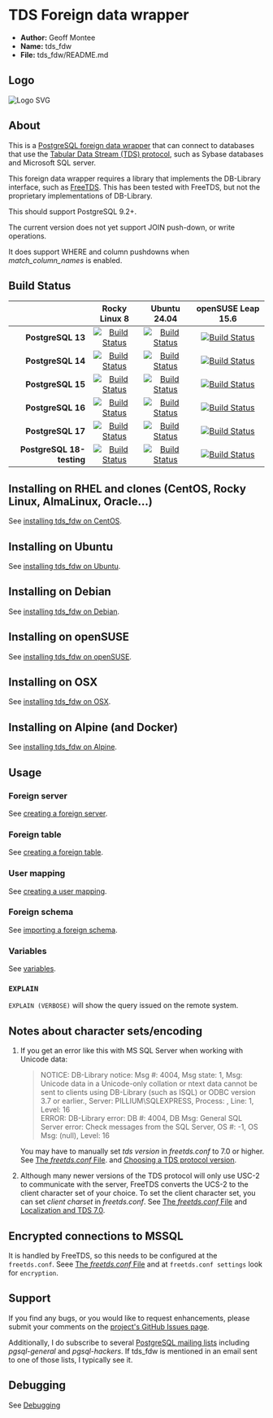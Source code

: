 
# TDS Foreign data wrapper

* **Author:** Geoff Montee
* **Name:** tds_fdw
* **File:** tds_fdw/README.md

## Logo

![Logo SVG](./logo/tds_fdw.svg)

## About

This is a [PostgreSQL foreign data wrapper](https://wiki.postgresql.org/wiki/Foreign_data_wrappers) that can connect to databases that use the [Tabular Data Stream (TDS) protocol](https://en.wikipedia.org/wiki/Tabular_Data_Stream),
such as Sybase databases and Microsoft SQL server.

This foreign data wrapper requires a library that implements the DB-Library interface,
such as [FreeTDS](https://www.freetds.org). This has been tested with FreeTDS, but not
the proprietary implementations of DB-Library.

This should support PostgreSQL 9.2+.

The current version does not yet support JOIN push-down, or write operations.

It does support WHERE and column pushdowns when *match_column_names* is enabled.

## Build Status

|                |    Rocky Linux 8   |    Ubuntu 24.04   | openSUSE Leap 15.6 |
| --------------:|:------------------:|:-----------------:|:------------------:|
| **PostgreSQL 13**  |[![Build Status](https://jenkins.juliogonzalez.es/job/tds_fdw-build/DISTRO=rockylinux8,PG_VER=13,label=docker/badge/icon)](https://jenkins.juliogonzalez.es/job/tds_fdw-build/DISTRO=rockylinux8,PG_VER=13,label=docker)|[![Build Status](https://jenkins.juliogonzalez.es/job/tds_fdw-build/DISTRO=ubuntu24.04,PG_VER=13,label=docker/badge/icon)](https://jenkins.juliogonzalez.es/job/tds_fdw-build/DISTRO=ubuntu24.04,PG_VER=13,label=docker)|[![Build Status](https://jenkins.juliogonzalez.es/job/tds_fdw-build/DISTRO=opensuseleap15.6,PG_VER=13,label=docker/badge/icon)](https://jenkins.juliogonzalez.es/job/tds_fdw-build/DISTRO=opensuseleap15.6,PG_VER=13,label=docker)|
| **PostgreSQL 14**  |[![Build Status](https://jenkins.juliogonzalez.es/job/tds_fdw-build/DISTRO=rockylinux8,PG_VER=14,label=docker/badge/icon)](https://jenkins.juliogonzalez.es/job/tds_fdw-build/DISTRO=rockylinux8,PG_VER=14,label=docker)|[![Build Status](https://jenkins.juliogonzalez.es/job/tds_fdw-build/DISTRO=ubuntu24.04,PG_VER=14,label=docker/badge/icon)](https://jenkins.juliogonzalez.es/job/tds_fdw-build/DISTRO=ubuntu24.04,PG_VER=14,label=docker)|[![Build Status](https://jenkins.juliogonzalez.es/job/tds_fdw-build/DISTRO=opensuseleap15.6,PG_VER=14,label=docker/badge/icon)](https://jenkins.juliogonzalez.es/job/tds_fdw-build/DISTRO=opensuseleap15.6,PG_VER=14,label=docker)|
| **PostgreSQL 15**  |[![Build Status](https://jenkins.juliogonzalez.es/job/tds_fdw-build/DISTRO=rockylinux8,PG_VER=15,label=docker/badge/icon)](https://jenkins.juliogonzalez.es/job/tds_fdw-build/DISTRO=rockylinux8,PG_VER=15,label=docker)|[![Build Status](https://jenkins.juliogonzalez.es/job/tds_fdw-build/DISTRO=ubuntu24.04,PG_VER=15,label=docker/badge/icon)](https://jenkins.juliogonzalez.es/job/tds_fdw-build/DISTRO=ubuntu24.04,PG_VER=15,label=docker)|[![Build Status](https://jenkins.juliogonzalez.es/job/tds_fdw-build/DISTRO=opensuseleap15.6,PG_VER=15,label=docker/badge/icon)](https://jenkins.juliogonzalez.es/job/tds_fdw-build/DISTRO=opensuseleap15.6,PG_VER=15,label=docker)|
| **PostgreSQL 16**  |[![Build Status](https://jenkins.juliogonzalez.es/job/tds_fdw-build/DISTRO=rockylinux8,PG_VER=16,label=docker/badge/icon)](https://jenkins.juliogonzalez.es/job/tds_fdw-build/DISTRO=rockylinux8,PG_VER=16,label=docker)|[![Build Status](https://jenkins.juliogonzalez.es/job/tds_fdw-build/DISTRO=ubuntu24.04,PG_VER=16,label=docker/badge/icon)](https://jenkins.juliogonzalez.es/job/tds_fdw-build/DISTRO=ubuntu24.04,PG_VER=16,label=docker)|[![Build Status](https://jenkins.juliogonzalez.es/job/tds_fdw-build/DISTRO=opensuseleap15.6,PG_VER=16,label=docker/badge/icon)](https://jenkins.juliogonzalez.es/job/tds_fdw-build/DISTRO=opensuseleap15.6,PG_VER=16,label=docker)|
| **PostgreSQL 17**  |[![Build Status](https://jenkins.juliogonzalez.es/job/tds_fdw-build/DISTRO=rockylinux8,PG_VER=17,label=docker/badge/icon)](https://jenkins.juliogonzalez.es/job/tds_fdw-build/DISTRO=rockylinux8,PG_VER=17,label=docker)|[![Build Status](https://jenkins.juliogonzalez.es/job/tds_fdw-build/DISTRO=ubuntu24.04,PG_VER=17,label=docker/badge/icon)](https://jenkins.juliogonzalez.es/job/tds_fdw-build/DISTRO=ubuntu24.04,PG_VER=17,label=docker)|[![Build Status](https://jenkins.juliogonzalez.es/job/tds_fdw-build/DISTRO=opensuseleap15.6,PG_VER=17,label=docker/badge/icon)](https://jenkins.juliogonzalez.es/job/tds_fdw-build/DISTRO=opensuseleap15.6,PG_VER=17,label=docker)|
| **PostgreSQL 18-testing**  |[![Build Status](https://jenkins.juliogonzalez.es/job/tds_fdw-build/DISTRO=rockylinux8,PG_VER=18-testing,label=docker/badge/icon)](https://jenkins.juliogonzalez.es/job/tds_fdw-build/DISTRO=rockylinux8,PG_VER=18-testing,label=docker)|[![Build Status](https://jenkins.juliogonzalez.es/job/tds_fdw-build/DISTRO=ubuntu24.04,PG_VER=18-testing,label=docker/badge/icon)](https://jenkins.juliogonzalez.es/job/tds_fdw-build/DISTRO=ubuntu24.04,PG_VER=18-testing,label=docker)|[![Build Status](https://jenkins.juliogonzalez.es/job/tds_fdw-build/DISTRO=opensuseleap15.6,PG_VER=18-testing,label=docker/badge/icon)](https://jenkins.juliogonzalez.es/job/tds_fdw-build/DISTRO=opensuseleap15.6,PG_VER=18-testing,label=docker)|

## Installing on RHEL and clones (CentOS, Rocky Linux, AlmaLinux, Oracle...)

See [installing tds_fdw on CentOS](InstallRHELandClones.md).

## Installing on Ubuntu

See [installing tds_fdw on Ubuntu](InstallUbuntu.md).

## Installing on Debian

See [installing tds_fdw on Debian](InstallDebian.md).

## Installing on openSUSE

See [installing tds_fdw on openSUSE](InstallopenSUSE.md).

## Installing on OSX

See [installing tds_fdw on OSX](InstallOSX.md).

## Installing on Alpine (and Docker)

See [installing tds_fdw on Alpine](InstallAlpine.md).

## Usage

### Foreign server

See [creating a foreign server](ForeignServerCreation.md).
	
### Foreign table
	
See [creating a foreign table](ForeignTableCreation.md).
	
### User mapping
	
See [creating a user mapping](UserMappingCreation.md).

### Foreign schema

See [importing a foreign schema](ForeignSchemaImporting.md).

### Variables

See [variables](Variables.md).

### `EXPLAIN`

`EXPLAIN (VERBOSE)` will show the query issued on the remote system.
	
## Notes about character sets/encoding

1. If you get an error like this with MS SQL Server when working with Unicode data:
   
   > NOTICE:  DB-Library notice: Msg #: 4004, Msg state: 1, Msg: Unicode data in a Unicode-only 
   > collation or ntext data cannot be sent to clients using DB-Library (such as ISQL) or ODBC 
   > version 3.7 or earlier., Server: PILLIUM\SQLEXPRESS, Process: , Line: 1, Level: 16  
   > ERROR:  DB-Library error: DB #: 4004, DB Msg: General SQL Server error: Check messages from 
   > the SQL Server, OS #: -1, OS Msg: (null), Level: 16
   
   You may have to manually set *tds version* in *freetds.conf* to 7.0 or higher. See [The *freetds.conf* File](https://www.freetds.org/userguide/freetdsconf.html).
   and [Choosing a TDS protocol version](https://www.freetds.org/userguide/ChoosingTdsProtocol.html).

2. Although many newer versions of the TDS protocol will only use USC-2 to communicate
with the server, FreeTDS converts the UCS-2 to the client character set of your choice. 
To set the client character set, you can set *client charset* in *freetds.conf*. See 
[The *freetds.conf* File](https://www.freetds.org/userguide/freetdsconf.html) and [Localization and TDS 7.0](https://www.freetds.org/userguide/Localization.html).

## Encrypted connections to MSSQL

It is handled by FreeTDS, so this needs to be configured at the `freetds.conf`. Seee [The *freetds.conf* File](https://www.freetds.org/userguide/freetdsconf.html) and at `freetds.conf settings` look for `encryption`.

## Support

If you find any bugs, or you would like to request enhancements, please submit your comments on the [project's GitHub Issues page](https://github.com/tds-fdw/tds_fdw/issues).

Additionally, I do subscribe to several [PostgreSQL mailing lists](https://www.postgresql.org/list/) including *pgsql-general* and *pgsql-hackers*. If tds_fdw is mentioned in an email sent to one of those lists, I typically see it.

## Debugging

See [Debugging](tests/README.md)


